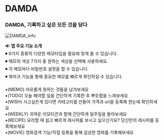 # DAMDA
<h3>DAMDA, 기록하고 싶은 모든 것을 담다</h3>

![DAMDA_info](https://user-images.githubusercontent.com/53987550/114315948-5026df80-9b3c-11eb-869c-b4feed469973.png)


🔊 <b>앱 주요 기능 소개</b><br>
◾ 6가지 종류의 다양한 메모타입을 필요에 맞게 쓸 수 있습니다.<br>
◾ 메모의 색상 7가지 중 원하는 색상을 선택해 사용하세요.<br>
◾ 각 메모마다 비밀번호 설정을 할 수 있습니다.<br>
◾ 북마크 기능을 통해 중요한 메모를 빠르게 확인하실 수 있습니다.<br>
<br>
▪(MEMO) 자유롭게 원하는 것들을 남겨보세요 <br>
▪(TODO) 오늘 해야할 일을 간단하게 기록한 후 뿌듯함을 느껴보세요<br>
▪(WISH) 사고싶은게 있다면 카테고리를 만들어 가격과 url을 등록해 한눈에 확인하세요  <br>
▪(WEEKLY) 귀여운 이모티콘과 함께 간단하게 일주일을 돌아보세요<br>
▪(RECIPE) 요리할 때 쉽고 빠르게 레시피를 보시고 싶으신가요? 당신만의 레시피를 등록해보세요<br>
▪(MOVIE) 영화검색 기능/직접 등록을 통해 감상한 영화를 기록해보세요<br>
